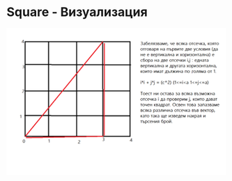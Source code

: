 # Square - Визуализация
![Визуализация на задачата](https://github.com/Emskiq/Square/blob/main/square.png)
